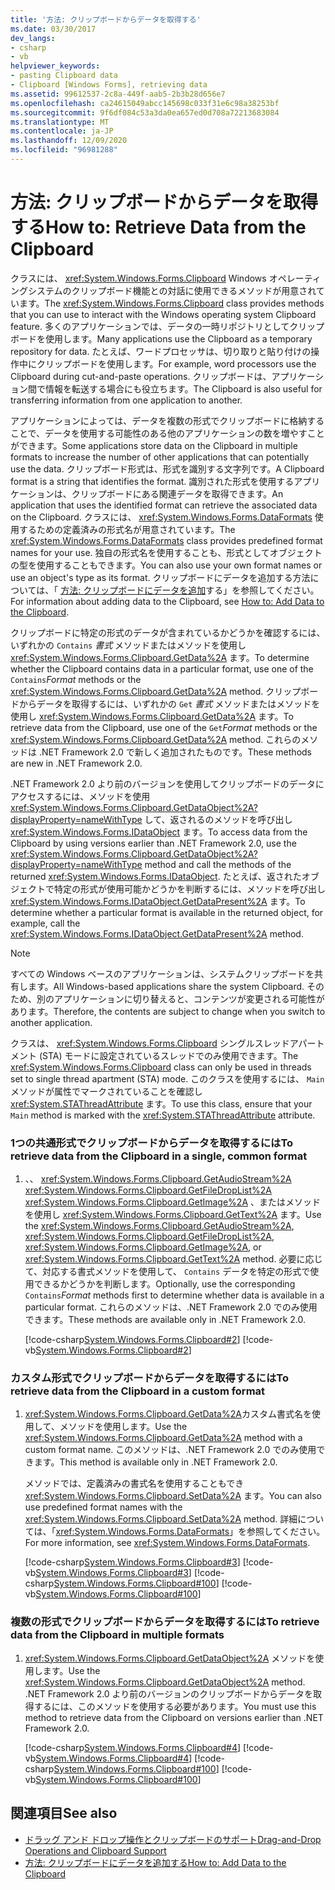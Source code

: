 ```yaml
---
title: '方法: クリップボードからデータを取得する'
ms.date: 03/30/2017
dev_langs:
- csharp
- vb
helpviewer_keywords:
- pasting Clipboard data
- Clipboard [Windows Forms], retrieving data
ms.assetid: 99612537-2c8a-449f-aab5-2b3b28d656e7
ms.openlocfilehash: ca24615049abcc145698c033f31e6c98a38253bf
ms.sourcegitcommit: 9f6df084c53a3da0ea657ed0d708a72213683084
ms.translationtype: MT
ms.contentlocale: ja-JP
ms.lasthandoff: 12/09/2020
ms.locfileid: "96981288"
---
```

# <a name="how-to-retrieve-data-from-the-clipboard"></a><span data-ttu-id="6bc1c-102">方法: クリップボードからデータを取得する</span><span class="sxs-lookup"><span data-stu-id="6bc1c-102">How to: Retrieve Data from the Clipboard</span></span>

<span data-ttu-id="6bc1c-103">クラスには、 <xref:System.Windows.Forms.Clipboard> Windows オペレーティングシステムのクリップボード機能との対話に使用できるメソッドが用意されています。</span><span class="sxs-lookup"><span data-stu-id="6bc1c-103">The <xref:System.Windows.Forms.Clipboard> class provides methods that you can use to interact with the Windows operating system Clipboard feature.</span></span> <span data-ttu-id="6bc1c-104">多くのアプリケーションでは、データの一時リポジトリとしてクリップボードを使用します。</span><span class="sxs-lookup"><span data-stu-id="6bc1c-104">Many applications use the Clipboard as a temporary repository for data.</span></span> <span data-ttu-id="6bc1c-105">たとえば、ワードプロセッサは、切り取りと貼り付けの操作中にクリップボードを使用します。</span><span class="sxs-lookup"><span data-stu-id="6bc1c-105">For example, word processors use the Clipboard during cut-and-paste operations.</span></span> <span data-ttu-id="6bc1c-106">クリップボードは、アプリケーション間で情報を転送する場合にも役立ちます。</span><span class="sxs-lookup"><span data-stu-id="6bc1c-106">The Clipboard is also useful for transferring information from one application to another.</span></span>

<span data-ttu-id="6bc1c-107">アプリケーションによっては、データを複数の形式でクリップボードに格納することで、データを使用する可能性のある他のアプリケーションの数を増やすことができます。</span><span class="sxs-lookup"><span data-stu-id="6bc1c-107">Some applications store data on the Clipboard in multiple formats to increase the number of other applications that can potentially use the data.</span></span> <span data-ttu-id="6bc1c-108">クリップボード形式は、形式を識別する文字列です。</span><span class="sxs-lookup"><span data-stu-id="6bc1c-108">A Clipboard format is a string that identifies the format.</span></span> <span data-ttu-id="6bc1c-109">識別された形式を使用するアプリケーションは、クリップボードにある関連データを取得できます。</span><span class="sxs-lookup"><span data-stu-id="6bc1c-109">An application that uses the identified format can retrieve the associated data on the Clipboard.</span></span> <span data-ttu-id="6bc1c-110">クラスには、 <xref:System.Windows.Forms.DataFormats> 使用するための定義済みの形式名が用意されています。</span><span class="sxs-lookup"><span data-stu-id="6bc1c-110">The <xref:System.Windows.Forms.DataFormats> class provides predefined format names for your use.</span></span> <span data-ttu-id="6bc1c-111">独自の形式名を使用することも、形式としてオブジェクトの型を使用することもできます。</span><span class="sxs-lookup"><span data-stu-id="6bc1c-111">You can also use your own format names or use an object's type as its format.</span></span> <span data-ttu-id="6bc1c-112">クリップボードにデータを追加する方法については、「 [方法: クリップボードにデータを追加](how-to-add-data-to-the-clipboard.md)する」を参照してください。</span><span class="sxs-lookup"><span data-stu-id="6bc1c-112">For information about adding data to the Clipboard, see [How to: Add Data to the Clipboard](how-to-add-data-to-the-clipboard.md).</span></span>

<span data-ttu-id="6bc1c-113">クリップボードに特定の形式のデータが含まれているかどうかを確認するには、いずれかの `Contains` *書式* メソッドまたはメソッドを使用し <xref:System.Windows.Forms.Clipboard.GetData%2A> ます。</span><span class="sxs-lookup"><span data-stu-id="6bc1c-113">To determine whether the Clipboard contains data in a particular format, use one of the `Contains`*Format* methods or the <xref:System.Windows.Forms.Clipboard.GetData%2A> method.</span></span> <span data-ttu-id="6bc1c-114">クリップボードからデータを取得するには、いずれかの `Get` *書式* メソッドまたはメソッドを使用し <xref:System.Windows.Forms.Clipboard.GetData%2A> ます。</span><span class="sxs-lookup"><span data-stu-id="6bc1c-114">To retrieve data from the Clipboard, use one of the `Get`*Format* methods or the <xref:System.Windows.Forms.Clipboard.GetData%2A> method.</span></span> <span data-ttu-id="6bc1c-115">これらのメソッドは .NET Framework 2.0 で新しく追加されたものです。</span><span class="sxs-lookup"><span data-stu-id="6bc1c-115">These methods are new in .NET Framework 2.0.</span></span>

<span data-ttu-id="6bc1c-116">.NET Framework 2.0 より前のバージョンを使用してクリップボードのデータにアクセスするには、メソッドを使用 <xref:System.Windows.Forms.Clipboard.GetDataObject%2A?displayProperty=nameWithType> して、返されるのメソッドを呼び出し <xref:System.Windows.Forms.IDataObject> ます。</span><span class="sxs-lookup"><span data-stu-id="6bc1c-116">To access data from the Clipboard by using versions earlier than .NET Framework 2.0, use the <xref:System.Windows.Forms.Clipboard.GetDataObject%2A?displayProperty=nameWithType> method and call the methods of the returned <xref:System.Windows.Forms.IDataObject>.</span></span> <span data-ttu-id="6bc1c-117">たとえば、返されたオブジェクトで特定の形式が使用可能かどうかを判断するには、メソッドを呼び出し <xref:System.Windows.Forms.IDataObject.GetDataPresent%2A> ます。</span><span class="sxs-lookup"><span data-stu-id="6bc1c-117">To determine whether a particular format is available in the returned object, for example, call the <xref:System.Windows.Forms.IDataObject.GetDataPresent%2A> method.</span></span>

> [!NOTE]
> <span data-ttu-id="6bc1c-118">すべての Windows ベースのアプリケーションは、システムクリップボードを共有します。</span><span class="sxs-lookup"><span data-stu-id="6bc1c-118">All Windows-based applications share the system Clipboard.</span></span> <span data-ttu-id="6bc1c-119">そのため、別のアプリケーションに切り替えると、コンテンツが変更される可能性があります。</span><span class="sxs-lookup"><span data-stu-id="6bc1c-119">Therefore, the contents are subject to change when you switch to another application.</span></span>
>
> <span data-ttu-id="6bc1c-120">クラスは、 <xref:System.Windows.Forms.Clipboard> シングルスレッドアパートメント (STA) モードに設定されているスレッドでのみ使用できます。</span><span class="sxs-lookup"><span data-stu-id="6bc1c-120">The <xref:System.Windows.Forms.Clipboard> class can only be used in threads set to single thread apartment (STA) mode.</span></span> <span data-ttu-id="6bc1c-121">このクラスを使用するには、 `Main` メソッドが属性でマークされていることを確認し <xref:System.STAThreadAttribute> ます。</span><span class="sxs-lookup"><span data-stu-id="6bc1c-121">To use this class, ensure that your `Main` method is marked with the <xref:System.STAThreadAttribute> attribute.</span></span>

### <a name="to-retrieve-data-from-the-clipboard-in-a-single-common-format"></a><span data-ttu-id="6bc1c-122">1つの共通形式でクリップボードからデータを取得するには</span><span class="sxs-lookup"><span data-stu-id="6bc1c-122">To retrieve data from the Clipboard in a single, common format</span></span>

1. <span data-ttu-id="6bc1c-123">、、 <xref:System.Windows.Forms.Clipboard.GetAudioStream%2A> <xref:System.Windows.Forms.Clipboard.GetFileDropList%2A> <xref:System.Windows.Forms.Clipboard.GetImage%2A> 、またはメソッドを使用し <xref:System.Windows.Forms.Clipboard.GetText%2A> ます。</span><span class="sxs-lookup"><span data-stu-id="6bc1c-123">Use the <xref:System.Windows.Forms.Clipboard.GetAudioStream%2A>, <xref:System.Windows.Forms.Clipboard.GetFileDropList%2A>, <xref:System.Windows.Forms.Clipboard.GetImage%2A>, or <xref:System.Windows.Forms.Clipboard.GetText%2A> method.</span></span> <span data-ttu-id="6bc1c-124">必要に応じて、対応する書式メソッドを使用して、 `Contains` データを特定の形式で使用できるかどうかを判断します。</span><span class="sxs-lookup"><span data-stu-id="6bc1c-124">Optionally, use the corresponding `Contains`*Format* methods first to determine whether data is available in a particular format.</span></span> <span data-ttu-id="6bc1c-125">これらのメソッドは、.NET Framework 2.0 でのみ使用できます。</span><span class="sxs-lookup"><span data-stu-id="6bc1c-125">These methods are available only in .NET Framework 2.0.</span></span>

    [!code-csharp[System.Windows.Forms.Clipboard#2](~/samples/snippets/csharp/VS_Snippets_Winforms/System.Windows.Forms.Clipboard/CS/form1.cs#2)]
    [!code-vb[System.Windows.Forms.Clipboard#2](~/samples/snippets/visualbasic/VS_Snippets_Winforms/System.Windows.Forms.Clipboard/vb/form1.vb#2)]

### <a name="to-retrieve-data-from-the-clipboard-in-a-custom-format"></a><span data-ttu-id="6bc1c-126">カスタム形式でクリップボードからデータを取得するには</span><span class="sxs-lookup"><span data-stu-id="6bc1c-126">To retrieve data from the Clipboard in a custom format</span></span>

1. <span data-ttu-id="6bc1c-127"><xref:System.Windows.Forms.Clipboard.GetData%2A>カスタム書式名を使用して、メソッドを使用します。</span><span class="sxs-lookup"><span data-stu-id="6bc1c-127">Use the <xref:System.Windows.Forms.Clipboard.GetData%2A> method with a custom format name.</span></span> <span data-ttu-id="6bc1c-128">このメソッドは、.NET Framework 2.0 でのみ使用できます。</span><span class="sxs-lookup"><span data-stu-id="6bc1c-128">This method is available only in .NET Framework 2.0.</span></span>

    <span data-ttu-id="6bc1c-129">メソッドでは、定義済みの書式名を使用することもでき <xref:System.Windows.Forms.Clipboard.SetData%2A> ます。</span><span class="sxs-lookup"><span data-stu-id="6bc1c-129">You can also use predefined format names with the <xref:System.Windows.Forms.Clipboard.SetData%2A> method.</span></span> <span data-ttu-id="6bc1c-130">詳細については、「<xref:System.Windows.Forms.DataFormats>」を参照してください。</span><span class="sxs-lookup"><span data-stu-id="6bc1c-130">For more information, see <xref:System.Windows.Forms.DataFormats>.</span></span>

    [!code-csharp[System.Windows.Forms.Clipboard#3](~/samples/snippets/csharp/VS_Snippets_Winforms/System.Windows.Forms.Clipboard/CS/form1.cs#3)]
    [!code-vb[System.Windows.Forms.Clipboard#3](~/samples/snippets/visualbasic/VS_Snippets_Winforms/System.Windows.Forms.Clipboard/vb/form1.vb#3)]
    [!code-csharp[System.Windows.Forms.Clipboard#100](~/samples/snippets/csharp/VS_Snippets_Winforms/System.Windows.Forms.Clipboard/CS/form1.cs#100)]
    [!code-vb[System.Windows.Forms.Clipboard#100](~/samples/snippets/visualbasic/VS_Snippets_Winforms/System.Windows.Forms.Clipboard/vb/form1.vb#100)]

### <a name="to-retrieve-data-from-the-clipboard-in-multiple-formats"></a><span data-ttu-id="6bc1c-131">複数の形式でクリップボードからデータを取得するには</span><span class="sxs-lookup"><span data-stu-id="6bc1c-131">To retrieve data from the Clipboard in multiple formats</span></span>

1. <span data-ttu-id="6bc1c-132"><xref:System.Windows.Forms.Clipboard.GetDataObject%2A> メソッドを使用します。</span><span class="sxs-lookup"><span data-stu-id="6bc1c-132">Use the <xref:System.Windows.Forms.Clipboard.GetDataObject%2A> method.</span></span> <span data-ttu-id="6bc1c-133">.NET Framework 2.0 より前のバージョンのクリップボードからデータを取得するには、このメソッドを使用する必要があります。</span><span class="sxs-lookup"><span data-stu-id="6bc1c-133">You must use this method to retrieve data from the Clipboard on versions earlier than .NET Framework 2.0.</span></span>

    [!code-csharp[System.Windows.Forms.Clipboard#4](~/samples/snippets/csharp/VS_Snippets_Winforms/System.Windows.Forms.Clipboard/CS/form1.cs#4)]
    [!code-vb[System.Windows.Forms.Clipboard#4](~/samples/snippets/visualbasic/VS_Snippets_Winforms/System.Windows.Forms.Clipboard/vb/form1.vb#4)]
    [!code-csharp[System.Windows.Forms.Clipboard#100](~/samples/snippets/csharp/VS_Snippets_Winforms/System.Windows.Forms.Clipboard/CS/form1.cs#100)]
    [!code-vb[System.Windows.Forms.Clipboard#100](~/samples/snippets/visualbasic/VS_Snippets_Winforms/System.Windows.Forms.Clipboard/vb/form1.vb#100)]

## <a name="see-also"></a><span data-ttu-id="6bc1c-134">関連項目</span><span class="sxs-lookup"><span data-stu-id="6bc1c-134">See also</span></span>

- [<span data-ttu-id="6bc1c-135">ドラッグ アンド ドロップ操作とクリップボードのサポート</span><span class="sxs-lookup"><span data-stu-id="6bc1c-135">Drag-and-Drop Operations and Clipboard Support</span></span>](drag-and-drop-operations-and-clipboard-support.md)
- [<span data-ttu-id="6bc1c-136">方法: クリップボードにデータを追加する</span><span class="sxs-lookup"><span data-stu-id="6bc1c-136">How to: Add Data to the Clipboard</span></span>](how-to-add-data-to-the-clipboard.md)
